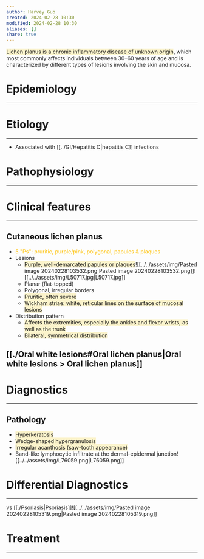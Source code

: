 ```yaml
---
author: Harvey Guo
created: 2024-02-28 10:30
modified: 2024-02-28 10:30
aliases: []
share: true
---
```

<span style="background:rgba(240, 200, 0, 0.2)">Lichen planus is a chronic inflammatory disease of unknown origin</span>, which most commonly affects individuals between 30–60 years of age and is characterized by different types of lesions involving the skin and mucosa.
# Epidemiology
---


# Etiology
---
- Associated with [[../GI/Hepatitis C|hepatitis C]] infections

# Pathophysiology
---


# Clinical features
---
## Cutaneous lichen planus
- <font color="#ffc000">5 "Ps": pruritic, purple/pink, polygonal, papules & plaques</font>
- Lesions 
	- <span style="background:rgba(240, 200, 0, 0.2)">Purple, well-demarcated papules or plaques</span>![[../../assets/img/Pasted image 20240228103532.png|Pasted image 20240228103532.png]]![[../../assets/img/L50717.jpg|L50717.jpg]]
	- Planar (flat-topped)
	- Polygonal, irregular borders
	- <span style="background:rgba(240, 200, 0, 0.2)">Pruritic, often severe</span>
	- <span style="background:rgba(240, 200, 0, 0.2)">Wickham striae: white, reticular lines on the surface of mucosal lesions</span> 
- Distribution pattern
	- <span style="background:rgba(240, 200, 0, 0.2)">Affects the extremities, especially the ankles and flexor wrists, as well as the trunk</span>
	- <span style="background:rgba(240, 200, 0, 0.2)">Bilateral, symmetrical distribution</span>
## [[./Oral white lesions#Oral lichen planus|Oral white lesions > Oral lichen planus]]

# Diagnostics
---
## Pathology
- <span style="background:rgba(240, 200, 0, 0.2)">Hyperkeratosis</span>
- <span style="background:rgba(240, 200, 0, 0.2)">Wedge-shaped hypergranulosis </span>
- <span style="background:rgba(240, 200, 0, 0.2)">Irregular acanthosis (saw-tooth appearance) </span>
- Band-like lymphocytic infiltrate at the dermal-epidermal junction![[../../assets/img/L76059.png|L76059.png]]

# Differential Diagnostics
---
vs [[./Psoriasis|Psoriasis]]![[../../assets/img/Pasted image 20240228105319.png|Pasted image 20240228105319.png]]
# Treatment
---

